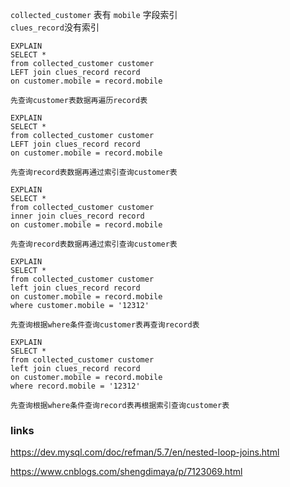 
`collected_customer` 表有 `mobile` 字段索引  
`clues_record`没有索引


```
EXPLAIN
SELECT *
from collected_customer customer 
LEFT join clues_record record
on customer.mobile = record.mobile

先查询customer表数据再遍历record表
```

```
EXPLAIN
SELECT *
from collected_customer customer 
LEFT join clues_record record
on customer.mobile = record.mobile

先查询record表数据再通过索引查询customer表
```

```
EXPLAIN
SELECT *
from collected_customer customer 
inner join clues_record record
on customer.mobile = record.mobile

先查询record表数据再通过索引查询customer表
```

```
EXPLAIN
SELECT *
from collected_customer customer 
left join clues_record record
on customer.mobile = record.mobile
where customer.mobile = '12312'

先查询根据where条件查询customer表再查询record表
```

```
EXPLAIN
SELECT *
from collected_customer customer 
left join clues_record record
on customer.mobile = record.mobile
where record.mobile = '12312'

先查询根据where条件查询record表再根据索引查询customer表
```

### links

https://dev.mysql.com/doc/refman/5.7/en/nested-loop-joins.html  

https://www.cnblogs.com/shengdimaya/p/7123069.html
